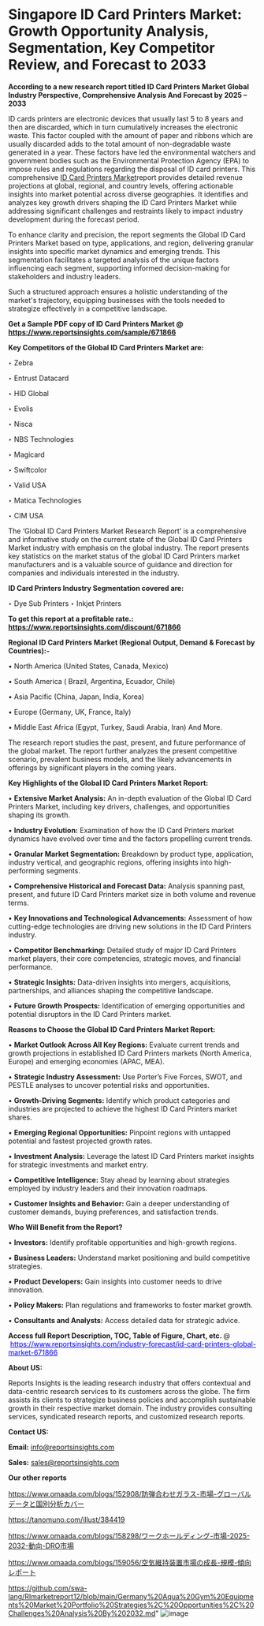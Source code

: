 # Singapore ID Card Printers Market: Growth Opportunity Analysis, Segmentation, Key Competitor Review, and Forecast to 2033

<strong>According to a new research report titled ID Card Printers Market Global Industry Perspective, Comprehensive Analysis And Forecast by 2025 – 2033</strong>

ID cards printers are electronic devices that usually last 5 to 8 years and then are discarded, which in turn cumulatively increases the electronic waste. This factor coupled with the amount of paper and ribbons which are usually discarded adds to the total amount of non-degradable waste generated in a year. These factors have led the environmental watchers and government bodies such as the Environmental Protection Agency (EPA) to impose rules and regulations regarding the disposal of ID card printers. This comprehensive <a href=https://www.reportsinsights.com/sample/671866>ID Card Printers Market</a>report provides detailed revenue projections at global, regional, and country levels, offering actionable insights into market potential across diverse geographies. It identifies and analyzes key growth drivers shaping the ID Card Printers Market while addressing significant challenges and restraints likely to impact industry development during the forecast period.

To enhance clarity and precision, the report segments the Global ID Card Printers Market based on type, applications, and region, delivering granular insights into specific market dynamics and emerging trends. This segmentation facilitates a targeted analysis of the unique factors influencing each segment, supporting informed decision-making for stakeholders and industry leaders.

Such a structured approach ensures a holistic understanding of the market's trajectory, equipping businesses with the tools needed to strategize effectively in a competitive landscape.

<strong>Get a Sample PDF copy of ID Card Printers Market </strong><strong>@<a href=https://www.reportsinsights.com/sample/671866 style=color:#0000ff;> https://www.reportsinsights.com/sample/671866</a></strong></font>

<strong>Key Competitors of the Global ID Card Printers Market are:</strong>

‣ Zebra

‣ Entrust Datacard

‣ HID Global

‣ Evolis

‣ Nisca

‣ NBS Technologies

‣ Magicard

‣ Swiftcolor

‣ Valid USA

‣ Matica Technologies

‣ CIM USA

The ‘Global ID Card Printers Market Research Report’ is a comprehensive and informative study on the current state of the Global ID Card Printers Market industry with emphasis on the global industry. The report presents key statistics on the market status of the global ID Card Printers market manufacturers and is a valuable source of guidance and direction for companies and individuals interested in the industry.

<strong>ID Card Printers Industry Segmentation covered are:</strong>

‣ Dye Sub Printers
‣ Inkjet Printers

<strong>To get this report at a profitable rate.: <a href=https://www.reportsinsights.com/discount/671866 style=color:#0000ff;>https://www.reportsinsights.com/discount/671866</a></strong></font>

<strong>Regional ID Card Printers Market (Regional Output, Demand &amp; Forecast by Countries):-</strong>

• North America (United States, Canada, Mexico)

• South America ( Brazil, Argentina, Ecuador, Chile)

• Asia Pacific (China, Japan, India, Korea)

• Europe (Germany, UK, France, Italy)

• Middle East Africa (Egypt, Turkey, Saudi Arabia, Iran) And More.

The research report studies the past, present, and future performance of the global market. The report further analyzes the present competitive scenario, prevalent business models, and the likely advancements in offerings by significant players in the coming years.

<strong>Key Highlights of the Global ID Card Printers Market Report:</strong>

• <strong>Extensive Market Analysis:</strong> An in-depth evaluation of the Global ID Card Printers Market, including key drivers, challenges, and opportunities shaping its growth.

• <strong>Industry Evolution:</strong> Examination of how the ID Card Printers market dynamics have evolved over time and the factors propelling current trends.

• <strong>Granular Market Segmentation:</strong> Breakdown by product type, application, industry vertical, and geographic regions, offering insights into high-performing segments.

• <strong>Comprehensive Historical and Forecast Data:</strong> Analysis spanning past, present, and future ID Card Printers market size in both volume and revenue terms.

• <strong>Key Innovations and Technological Advancements:</strong> Assessment of how cutting-edge technologies are driving new solutions in the ID Card Printers industry.

• <strong>Competitor Benchmarking:</strong> Detailed study of major ID Card Printers market players, their core competencies, strategic moves, and financial performance.

• <strong>Strategic Insights:</strong> Data-driven insights into mergers, acquisitions, partnerships, and alliances shaping the competitive landscape.

• <strong>Future Growth Prospects:</strong> Identification of emerging opportunities and potential disruptors in the ID Card Printers market.

<strong>Reasons to Choose the Global ID Card Printers Market Report:</strong>

• <strong>Market Outlook Across All Key Regions:</strong> Evaluate current trends and growth projections in established ID Card Printers markets (North America, Europe) and emerging economies (APAC, MEA).

• <strong>Strategic Industry Assessment:</strong> Use Porter’s Five Forces, SWOT, and PESTLE analyses to uncover potential risks and opportunities.

• <strong>Growth-Driving Segments:</strong> Identify which product categories and industries are projected to achieve the highest ID Card Printers market shares.

• <strong>Emerging Regional Opportunities:</strong> Pinpoint regions with untapped potential and fastest projected growth rates.

• <strong>Investment Analysis:</strong> Leverage the latest ID Card Printers market insights for strategic investments and market entry.

• <strong>Competitive Intelligence:</strong> Stay ahead by learning about strategies employed by industry leaders and their innovation roadmaps.

• <strong>Customer Insights and Behavior:</strong> Gain a deeper understanding of customer demands, buying preferences, and satisfaction trends.

<strong>Who Will Benefit from the Report?</strong>

• <strong>Investors:</strong> Identify profitable opportunities and high-growth regions.

• <strong>Business Leaders:</strong> Understand market positioning and build competitive strategies.

• <strong>Product Developers:</strong> Gain insights into customer needs to drive innovation.

• <strong>Policy Makers:</strong> Plan regulations and frameworks to foster market growth.

• <strong>Consultants and Analysts:</strong> Access detailed data for strategic advice.
</ul>
<strong>Access full Report Description, TOC, Table of Figure, Chart, etc. </strong>@  <a href=https://www.reportsinsights.com/industry-forecast/id-card-printers-global-market-671866 style=color:#0000ff;>https://www.reportsinsights.com/industry-forecast/id-card-printers-global-market-671866</a></font>

<strong><strong>About US</strong>:</strong>

Reports Insights is the leading research industry that offers contextual and data-centric research services to its customers across the globe. The firm assists its clients to strategize business policies and accomplish sustainable growth in their respective market domain. The industry provides consulting services, syndicated research reports, and customized research reports.

<strong>Contact US:</strong>

<p class=""""><b>Email:</b> <a href=mailto:info@reportsinsights.com>info@reportsinsights.com</a></p>
<p class=""""><b>Sales:</b> <a href=mailto:sales@reportsinsights.com>sales@reportsinsights.com</a></p>

<strong>Our other reports</strong>

<a href=https://www.omaada.com/blogs/152908/防弾合わせガラス-市場-グローバルデータと国別分析カバー>https://www.omaada.com/blogs/152908/防弾合わせガラス-市場-グローバルデータと国別分析カバー</a>

<a href=https://tanomuno.com/illust/384419>https://tanomuno.com/illust/384419</a>

<a href=https://www.omaada.com/blogs/158298/ワークホールディング-市場-2025-2032-動向-DRO市場>https://www.omaada.com/blogs/158298/ワークホールディング-市場-2025-2032-動向-DRO市場</a>

<a href=https://www.omaada.com/blogs/159056/空気維持装置市場の成長-規模-傾向レポート>https://www.omaada.com/blogs/159056/空気維持装置市場の成長-規模-傾向レポート</a>

<a href=https://github.com/swa-lang/RImarketreport12/blob/main/Germany%20Aqua%20Gym%20Equipments%20Market%20Portfolio%20Strategies%2C%20Opportunities%2C%20Challenges%20Analysis%20By%202032.md>https://github.com/swa-lang/RImarketreport12/blob/main/Germany%20Aqua%20Gym%20Equipments%20Market%20Portfolio%20Strategies%2C%20Opportunities%2C%20Challenges%20Analysis%20By%202032.md</a>"
![image](https://github.com/user-attachments/assets/19b25df2-4e34-4815-b4e6-b07e1f0d8303)

